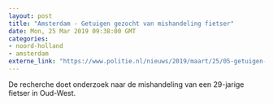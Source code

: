 ```yaml
---
layout: post
title: "Amsterdam - Getuigen gezocht van mishandeling fietser"
date: Mon, 25 Mar 2019 09:38:00 GMT
categories: 
- noord-holland 
- amsterdam 
externe_link: "https://www.politie.nl/nieuws/2019/maart/25/05-getuigen-gezocht-van-mishandeling-fietser.html"
---
```


De recherche doet onderzoek naar de mishandeling van een 29-jarige fietser in Oud-West.
